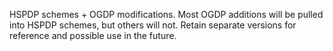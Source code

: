 HSPDP schemes + OGDP modifications.  Most OGDP additions will be pulled into HSPDP schemes, but others will not.  Retain separate versions for reference and possible use in the future.